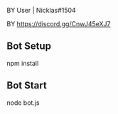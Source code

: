 BY User | Nicklas#1504

BY https://discord.gg/CnwJ45eXJ7


## Bot Setup

npm install

## Bot Start

node bot.js
